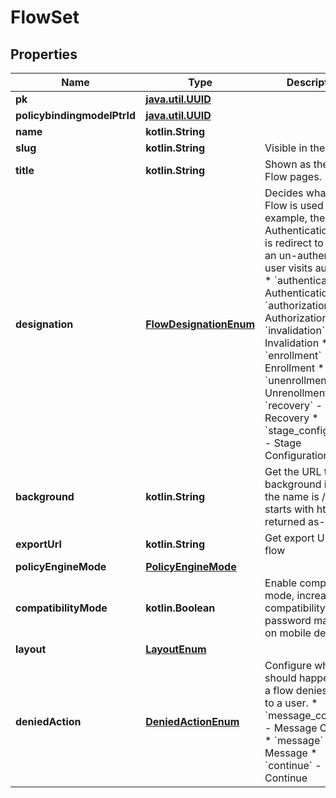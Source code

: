 
# FlowSet

## Properties
Name | Type | Description | Notes
------------ | ------------- | ------------- | -------------
**pk** | [**java.util.UUID**](java.util.UUID.md) |  |  [readonly]
**policybindingmodelPtrId** | [**java.util.UUID**](java.util.UUID.md) |  |  [readonly]
**name** | **kotlin.String** |  | 
**slug** | **kotlin.String** | Visible in the URL. | 
**title** | **kotlin.String** | Shown as the Title in Flow pages. | 
**designation** | [**FlowDesignationEnum**](FlowDesignationEnum.md) | Decides what this Flow is used for. For example, the Authentication flow is redirect to when an un-authenticated user visits authentik.  * &#x60;authentication&#x60; - Authentication * &#x60;authorization&#x60; - Authorization * &#x60;invalidation&#x60; - Invalidation * &#x60;enrollment&#x60; - Enrollment * &#x60;unenrollment&#x60; - Unrenollment * &#x60;recovery&#x60; - Recovery * &#x60;stage_configuration&#x60; - Stage Configuration | 
**background** | **kotlin.String** | Get the URL to the background image. If the name is /static or starts with http it is returned as-is |  [readonly]
**exportUrl** | **kotlin.String** | Get export URL for flow |  [readonly]
**policyEngineMode** | [**PolicyEngineMode**](PolicyEngineMode.md) |  |  [optional]
**compatibilityMode** | **kotlin.Boolean** | Enable compatibility mode, increases compatibility with password managers on mobile devices. |  [optional]
**layout** | [**LayoutEnum**](LayoutEnum.md) |  |  [optional]
**deniedAction** | [**DeniedActionEnum**](DeniedActionEnum.md) | Configure what should happen when a flow denies access to a user.  * &#x60;message_continue&#x60; - Message Continue * &#x60;message&#x60; - Message * &#x60;continue&#x60; - Continue |  [optional]



